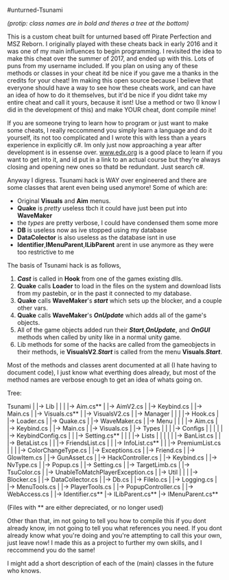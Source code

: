 #unturned-Tsunami

*(protip: class names are in bold and theres a tree at the bottom)*

This is a custom cheat built for unturned based off Pirate Perfection and MSZ Reborn.
I originally played with these cheats back in early 2016 and it was one of my main
influences to begin programming. I revisited the idea to make this cheat over the 
summer of 2017, and ended up with this. Lots of puns from my username included. If you
plan on using any of these methods or classes in your cheat itd be nice if you gave me 
a thanks in the credits for your cheat! Im making this open source because I believe that
everyone should have a way to see how these cheats work, and can have an idea of how to 
do it themselves, but it'd be nice if you didnt take my entire cheat and call it yours,
because it isnt! Use a method or two (I know I did in the development of this) and make
YOUR cheat, dont compile mine!

If you are someone trying to learn how to program or just want to make some cheats, I really
reccommend you simply learn a language and do it yourself, its not too complicated and I 
wrote this with less than a years experience in explicitly c#. Im only just now approaching a
year after development is in essense over. www.edx.org is a good place to learn if you want to
get into it, and id put in a link to an actual course but they're always closing and opening new
ones so thatd be redundant. Just search c#.

Anyway I digress. Tsunami hack is WAY over engineered and there are some classes that arent even
being used anymore! Some of which are:

- Original **Visuals** and **Aim** menus.
- **Quake** is *pretty* useless tbch it could have just been put into **WaveMaker**
- the *types* are pretty verbose, I could have condensed them some more
- **DB** is useless now as ive stopped using my database
- **DataColector** is also useless as the database isnt in use
- **Identifier**,**IMenuParent**,**ILibParent** arent in use anymore as they were too restrictive to me

The basis of Tsunami hack is as follows, 
1. ***Cast*** is called in **Hook** from one of the games existing dlls.
2. **Quake** calls **Loader** to load in the files on the system and download lists from my pastebin, 
   or in the past it connected to my database.
3. **Quake** calls **WaveMaker**'s ***start*** which sets up the blocker, and a couple other vars.
4. **Quake** calls **WaveMaker**'s ***OnUpdate*** which adds all of the game's objects.
5. All of the game objects added run their ***Start***,***OnUpdate***, and ***OnGUI*** methods when called
   by unity like in a normal unity game.
6. Lib methods for some of the hacks are called from the gameobjects in their methods, ie **VisualsV2**.***Start***
   is called from the menu **Visuals**.***Start***.

Most of the methods and classes arent documented at all (I hate having to document code), I just know what everthing does
already, but most of the method names are verbose enough to get an idea of whats going on.



Tree:

Tsunami
|
|-> Lib
|   |
|   |-> Aim.cs**
|   |-> AimV2.cs
|   |-> Keybind.cs
|   |-> Main.cs
|   |-> Visuals.cs**
|   |-> VisualsV2.cs
|
|-> Manager
|   |
|   |-> Hook.cs
|   |-> Loader.cs
|   |-> Quake.cs
|   |-> WaveMaker.cs
|
|-> Menu
|   |
|   |-> Aim.cs
|   |-> Keybind.cs
|   |-> Main.cs
|   |-> Visuals.cs
|
|-> Types
|   |
|   |-> Configs
|   |   |
|   |   |-> KeybindConfig.cs
|   |   |-> Setting.cs**
|   | 
|   |-> Lists
|   |   |
|   |   |-> BanList.cs
|   |   |-> BetaList.cs
|   |   |-> FriendsList.cs
|   |   |-> InfoList.cs**
|   |   |-> PremiumList.cs
|   | 
|   |-> ColorChangeType.cs
|   |-> Exceptions.cs
|   |-> Friend.cs
|   |-> GlowItem.cs
|   |-> GunAsset.cs
|   |-> HackController.cs
|   |-> Keybind.cs
|   |-> NvType.cs
|   |-> Popup.cs
|   |-> Setting.cs
|   |-> TargetLimb.cs
|   |-> TsuColor.cs
|   |-> UnableToMatchPlayerException.cs
|
|-> Util
|   |
|   |-> Blocker.cs
|   |-> DataCollector.cs
|   |-> Db.cs
|   |-> FileIo.cs
|   |-> Logging.cs
|   |-> MenuTools.cs
|   |-> PlayerTools.cs
|   |-> PopupController.cs
|   |-> WebAccess.cs
|
|-> Identifier.cs**
|-> ILibParent.cs**
|-> IMenuParent.cs**

(Files with ** are either depreciated, or no longer used)

Other than that, im not going to tell you how to compile this if you dont already know, im not going to
tell you what references you need. If you dont already know what you're doing and you're attempting to 
call this your own, just leave now! I made this as a project to further my own skills, and I reccommend 
you do the same!

I might add a short description of each of the (main) classes in the future who knows.
